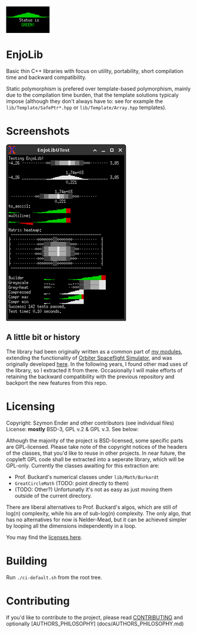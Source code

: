 ![logo](docs/screenshots/promo-cut.png)

# EnjoLib
Basic thin C++ libraries with focus on utility, portability, short compilation time and backward compatibility.

Static polymorphism is prefered over template-based polymorphism, mainly due to the compilation time burden, that the template solutions typicaly impose (although they don't always have to: see for example the `lib/Template/SafePtr*.hpp` or `lib/Template/Array.hpp` templates).

# Screenshots

![ut](docs/screenshots/uests.png)

## A little bit or history
The library had been originally written as a common part of [my modules](http://enderspace.de/projects/programs_en.php), extending the functionality of [Orbiter Spaceflight Simulator](http://orbit.medphys.ucl.ac.uk/), and was originally developed [here](http://sf.net/p/enjomitchsorbit). In the following years, I found other mad uses of the library, so I extracted it from there. Occasionally I will make efforts of retaining the backward compatibility with the previous repository and backport the new features from this repo.  

# Licensing
Copyright: Szymon Ender and other contributors (see individual files)
License: **mostly** BSD-3, GPL v.2 & GPL v.3. See below:

Although the majority of the project is BSD-licensed, some specific parts are GPL-licensed. Please take note of the copyright notices of the headers of the classes, that you'd like to reuse in other projects. In near future, the copyleft GPL code shall be extracted into a seperate library, which will be GPL-only. Currently the classes awaiting for this extraction are:
- Prof. Buckard's numerical classes under `lib/Math/Burkardt`
- `GreatCircleMath` (TODO: point directly to them)
- (TODO: Other?)
Unfortunatly it's not as easy as just moving them outside of the current directory.

There are liberal alternatives to Prof. Buckard's algos, which are still of log(n) complexity, while his are of sub-log(n) complexity. The only algo, that has no alternatives for now is Nelder-Mead, but it can be achieved simpler by looping all the dimensions independently in a loop.

You may find the [licenses here](docs/licensing/).


# Building
Run `./ci-default.sh` from the root tree.

# Contributing
If you'd like to contribute to the project, please read [CONTRIBUTING](docs/CONTRIBUTING.md) and optionally [AUTHORS_PHILOSOPHY]
(docs/AUTHORS_PHILOSOPHY.md)

